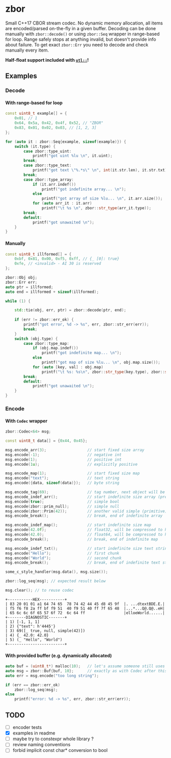 # zbor

Small C++17 CBOR stream codec. No dynamic memory allocation, all items are encoded/parsed on-the-fly in a given buffer. Decoding can be done manually with `zbor::decode()` or using `zbor::Seq` wrapper in range-based for loop. Range safely stops at anything invalid, but doesn't provide info about failure. To get exact `zbor::Err` you need to decode and check manually every item.

__Half-float support included with [`utl::`][1]!__

## Examples

### Decode

#### With range-based for loop

```cpp
const uint8_t example[] = { 
    0x01, // 1
    0x64, 0x5a, 0x42, 0x4f, 0x52, // "ZBOR"
    0x83, 0x01, 0x02, 0x03, // [1, 2, 3]
};

for (auto it : zbor::Seq{example, sizeof(example)}) {
    switch (it.type) {
        case zbor::type_uint:
            printf("got uint %lu \n", it.uint); 
        break;
        case zbor::type_text:
            printf("got text \"%.*s\" \n", int(it.str.len), it.str.txt); 
        break;
        case zbor::type_array:
            if (it.arr.indef())
                printf("got indefinite array... \n");
            else
                printf("got array of size %lu... \n", it.arr.size());
            for (auto arr_it : it.arr)
                printf("\t %s \n", zbor::str_type(arr_it.type));
        break;
        default:
            printf("got unawaited \n");
    }
}
```

#### Manually

```cpp
const uint8_t illformed[] = {
    0xbf, 0x81, 0x00, 0xf5, 0xff, // {_ [0]: true}
    0xfe, // <invalid> - AI 30 is reserved
};

zbor::Obj obj;
zbor::Err err;
auto ptr = illformed;
auto end = illformed + sizeof(illformed);

while (1) {

    std::tie(obj, err, ptr) = zbor::decode(ptr, end);
    
    if (err != zbor::err_ok) {
        printf("got error, %d -> %s", err, zbor::str_err(err));
        break;
    }
    switch (obj.type) {
        case zbor::type_map:
            if (obj.map.indef())
                printf("got indefinite map... \n");
            else
                printf("got map of size %lu... \n", obj.map.size());
            for (auto [key, val] : obj.map)
                printf("\t %s: %s\n", zbor::str_type(key.type), zbor::str_type(val.type));
        break;
        default:
            printf("got unawaited \n");
    }
}
```

### Encode

#### With `Codec` wrapper

```cpp
zbor::Codec<64> msg;

const uint8_t data[] = {0x44, 0x45};

msg.encode_arr(3);                  // start fixed size array
msg.encode(-1);                     // negative int
msg.encode(1);                      // positive int
msg.encode(1u);                     // explicitly positive

msg.encode_map(1);                  // start fixed size map
msg.encode("text");                 // text string
msg.encode({data, sizeof(data)});   // byte string

msg.encode_tag(69);                 // tag number, next object will be content
msg.encode_indef_arr();             // start indefinite size array (previously tagged)
msg.encode(true);                   // simple bool
msg.encode(zbor::prim_null);        // simple null
msg.encode(zbor::Prim(42));         // another valid simple (primitive)
msg.encode_break();                 // break, end of indefinite array

msg.encode_indef_map();             // start indefinite size map
msg.encode(42.0f);                  // float32, will be compressed to half-float if possible
msg.encode(42.0);                   // float64, will be compressed to half-float if possible
msg.encode_break();                 // break, end of indefinite map

msg.encode_indef_txt();             // start indefinite size text string made from separate chunks
msg.encode("Hello");                // first chunk
msg.encode("World");                // second chunk
msg.encode_break();                 // break, end of indefinite text string

some_c_style_handler(msg.data(), msg.size());

zbor::log_seq(msg); // expected result below

msg.clear(); // to reuse codec
```
```
+-----------HEX-----------+
| 83 20 01 01 a1 64 74 65  78 74 42 44 45 d8 45 9f  |. ...dtextBDE.E.|
| f5 f6 f8 2a ff bf f9 51  40 f9 51 40 ff 7f 65 48  |...*...Q@.Q@..eH|
| 65 6c 6c 6f 65 57 6f 72  6c 64 ff                 |elloeWorld......|
+--------DIAGNOSTIC-------+
| 1) [-1, 1, 1]
| 2) {"text": h'4445'}
| 3) 69([_ true, null, simple(42)])
| 4) {_ 42.0: 42.0}
| 5) (_ "Hello", "World")
+-------------------------+
```

#### With provided buffer (e.g. dynamically allocated)

```cpp
auto buf = (uint8_t*) malloc(10);   // let's assume someone still uses malloc...
auto msg = zbor::Buf{buf, 10};      // exactly as with Codec after this
auto err = msg.encode("too long string");

if (err == zbor::err_ok)
    zbor::log_seq(msg);
else
    printf("error: %d -> %s", err, zbor::str_err(err));
```

## TODO

- [ ] encoder tests
- [x] examples in readme
- [ ] maybe try to constexpr whole library ?
- [ ] review naming conventions
- [ ] forbid implicit const char* conversion to bool

[1]: https://github.com/nth-eye/utl
